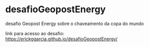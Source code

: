 # desafioGeopostEnergy
desafio Geopost Energy sobre o chaveamento da copa do mundo

link para acesso ao desafio: https://erickggarcia.github.io/desafioGeopostEnergy/

